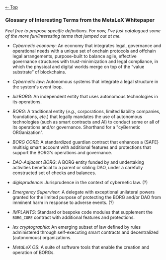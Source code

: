 [⇠ Top](../README.md)

### Glossary of Interesting Terms from the MetaLeX Whitepaper

_Feel free to propose specific definitions. For now, I've just catalogued some of the more fun/interesting terms that jumped out at me._

- _Cybernetic economy_: An economy that integrates legal, governance and operational needs with a unique set of onchain protocols and offchain legal arrangements, purpose-built to balance agile, effective governance structures with trust-minimization and legal compliance, in which the physical and digital worlds merge on top of the “value substrate” of blockchains.

- _Cybernetic law_: Autonomous systems that integrate a legal structure in the system's event loop.

- _bizBORG_: An independent entity that uses autonomous technologies in its operations.

- _BORG_: A traditional entity (_e.g._, corporations, limited liability companies, foundations, _etc._) that legally mandates the use of autonomous technologies (such as smart contracts and AI) to conduct some or all of its operations and/or governance. Shorthand for a "cyBernetic ORGanization".

- _BORG CORE_: A standardized guardian contract that enhances a {SAFE} multisig smart account with additional features and protections that support the BORG's operations and governance.

- _DAO-Adjacent BORG_: A BORG entity funded by and undertaking activities beneficial to a parent or sibling DAO, under a carefully constructed set of checks and balances.

- _digisprudence_: Jurisprudence in the context of cybernetic law. (?)

- _Emergency Supervisor_: A delegate with exceptional unilateral powers granted for the limited purpose of protecting the BORG and/or DAO from imminent harm in response to adverse events. (?)

- _IMPLANTS_: Standard or bespoke code modules that supplement the `BORG_CORE` contract with additional features and protections.

- _lex cryptographia_: An emerging subset of law defined by rules administered through self-executing smart contracts and decentralized (autonomous) organizations.

- _MetaLeX OS_: A suite of software tools that enable the creation and operation of BORGs.